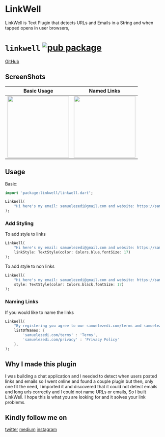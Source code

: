 # LinkWell

LinkWell is Text Plugin that detects URLs and Emails in a String and when tapped opens in user browsers,

# `linkwell` [![pub package](https://img.shields.io/badge/pub-0.1.6-brightgreen)](https://pub.dartlang.org/packages/linkwell)

[GitHub](https://github.com/samuelezedi/linkwell)

## ScreenShots

| Basic Usage | Named Links |
| ------------- | ------------- |
| <image width="200" src="https://raw.githubusercontent.com/samuelezedi/linkwell/master/example/assets/images/sc.jpeg"> | <image width="200" src="https://raw.githubusercontent.com/samuelezedi/linkwell/master/example/assets/images/sc2.jpeg"> |


## Usage

Basic:

```dart
import 'package:linkwell/linkwell.dart';
```

```dart
LinkWell(
    "Hi here's my email: samuelezedi@gmail.com and website: https://samuelezedi.com"
);
```

### Add Styling

To add style to links

```dart
LinkWell(
    "Hi here's my email: samuelezedi@gmail.com and website: https://samuelezedi.com",
    linkStyle: TextStyle(color: Colors.blue,fontSize: 17)
);
```

To add style to non links

```dart
LinkWell(
    "Hi here's my email: samuelezedi@gmail.com and website: https://samuelezedi.com",
    style: TextStyle(color: Colors.black,fontSize: 17)
);
```

### Naming Links

If you would like to name the links

```dart
LinkWell(
    "By registering you agree to our samuelezedi.com/terms and samuelezedi.com/privacy",
    listOfNames: {
        'samuelezedi.com/terms' : 'Terms',
        'samuelezedi.com/privacy' : 'Privacy Policy'
    },
);
```

## Why I made this plugin

I was building a chat application and I needed to detect when users posted links and emails
so I went online and found a couple plugin but then, only one fit the need, I imported it and discovered
that it could not detect emails and long urls correctly and I could not name URLs or emails, So I built LinkWell.
I hope this is what you are looking for and it solves your link problems.

## Kindly follow me on
[twitter](https://twitter.com/samuelezedi)
[medium](https://medium.com/@samuelezedi)
[instagram](https://instagram.com/samuelezedi)

